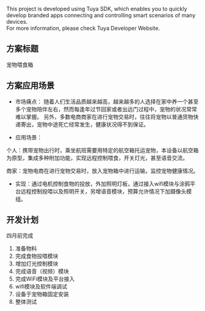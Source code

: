 This project is developed using Tuya SDK, which enables you to quickly develop branded apps connecting and controlling smart scenarios of many devices.         
For more information, please check Tuya Developer Website.

## 方案标题
宠物喂食箱
## 方案应用场景
* 市场痛点：
随着人们生活品质越来越高，越来越多的人选择在家中养一个甚至多个宠物陪伴左右，然而每逢年过节回家或者出远门过程中，宠物的状况常常难以掌握。
另外，多数电商商家在进行宠物交易时，往往将宠物以普通货物快递寄出，宠物中途死亡经常发生，健康状况得不到保证。

* 应用场景：

个人：携带宠物出行时，乘坐航班需要用特定的航空箱托运宠物，本设备以航空箱为原型，集成多种附加功能，实现远程控制喂食，开关灯光，甚至语音交流。

商家：宠物电商在进行宠物交易时，放入宠物箱中进行运输，监控宠物健康情况。

* 实现：通过电机控制食物的投放，外加照明灯板，通过接入wifi模块与涂鸦平台远程控制投喂以及照明开关，另增语音模块，预算允许情况下加摄像头模组。
## 开发计划
四月前完成
1. 准备物料
2. 完成食物投喂模块
3. 增加灯光控制模块
4. 完成语音（视频）模块
5. 完成WiFi模块及平台接入
7. wifi模块及软件端调试
8. 设备于宠物箱固定安装
9. 整体测试
